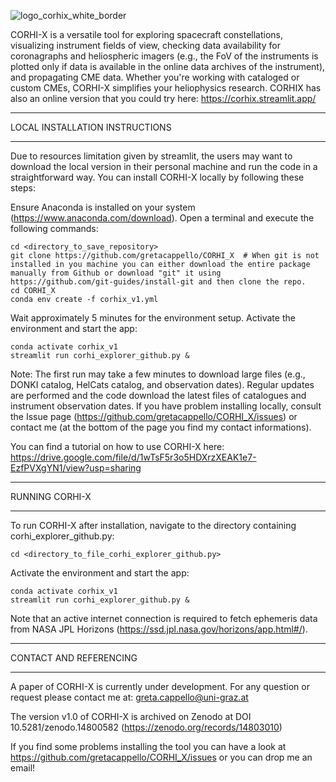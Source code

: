![logo_corhix_white_border](https://github.com/user-attachments/assets/8f4efd41-14b9-4bf7-8c9c-5df17403aa5a)

CORHI-X is a versatile tool for exploring spacecraft constellations, visualizing instrument fields of view, checking data availability for coronagraphs and heliospheric imagers (e.g., the FoV of the instruments is plotted only if data is available in the online data archives of the instrument), and propagating CME data. Whether you're working with cataloged or custom CMEs, CORHI-X simplifies your heliophysics research. CORHIX has also an online version that you could try here: https://corhix.streamlit.app/

______________________________________________________________
LOCAL INSTALLATION INSTRUCTIONS
______________________________________________________________
Due to resources limitation given by streamlit, the users may want to download the local version in their personal machine and run the code in a straightforward way.
You can install CORHI-X locally by following these steps:

Ensure Anaconda is installed on your system (https://www.anaconda.com/download).
Open a terminal and execute the following commands:

    cd <directory_to_save_repository>
    git clone https://github.com/gretacappello/CORHI_X  # When git is not installed in you machine you can either download the entire package manually from Github or download "git" it using https://github.com/git-guides/install-git and then clone the repo.
    cd CORHI_X
    conda env create -f corhix_v1.yml

Wait approximately 5 minutes for the environment setup.
Activate the environment and start the app:

    conda activate corhix_v1
    streamlit run corhi_explorer_github.py &

Note: The first run may take a few minutes to download large files (e.g., DONKI catalog, HelCats catalog, and observation dates). Regular updates are performed and the code download the latest files of catalogues and instrument observation dates. If you have problem installing locally, consult the Issue page (https://github.com/gretacappello/CORHI_X/issues) or contact me (at the bottom of the page you find my contact informations).

You can find a tutorial on how to use CORHI-X here: https://drive.google.com/file/d/1wTsF5r3o5HDXrzXEAK1e7-EzfPVXgYN1/view?usp=sharing
______________________________________________________________
RUNNING CORHI-X
______________________________________________________________
To run CORHI-X after installation, navigate to the directory containing corhi_explorer_github.py: 
        
    cd <directory_to_file_corhi_explorer_github.py>
    
Activate the environment and start the app: 

    conda activate corhix_v1 
    streamlit run corhi_explorer_github.py &
    
Note that an active internet connection is required to fetch ephemeris data from NASA JPL Horizons (https://ssd.jpl.nasa.gov/horizons/app.html#/).
______________________________________________________________
CONTACT AND REFERENCING
______________________________________________________________
A paper of CORHI-X is currently under development.
For any question or request please contact me at: greta.cappello@uni-graz.at 

The version v1.0 of CORHI-X is archived on Zenodo at DOI 10.5281/zenodo.14800582 (https://zenodo.org/records/14803010)

If you find some problems installing the tool you can have a look at https://github.com/gretacappello/CORHI_X/issues or you can drop me an email!
